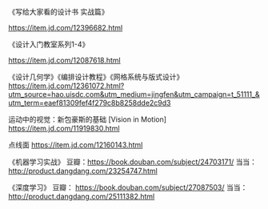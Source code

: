 ﻿《写给大家看的设计书 实战篇》

https://item.jd.com/12396682.html

《设计入门教室系列1-4》

https://item.jd.com/12087618.html

 《设计几何学》《编排设计教程》《网格系统与版式设计》
https://item.jd.com/12361072.html?utm_source=hao.uisdc.com&utm_medium=jingfen&utm_campaign=t_51111_&utm_term=eaef81309fef4f279c8b8258dde2c9d3

运动中的视觉：新包豪斯的基础 [Vision in Motion]
https://item.jd.com/11919830.html

点线面
https://item.jd.com/12160143.html

《机器学习实战》
豆瓣：https://book.douban.com/subject/24703171/
当当： http://product.dangdang.com/23254747.html

《深度学习》
豆瓣： https://book.douban.com/subject/27087503/
当当： http://product.dangdang.com/25111382.html
